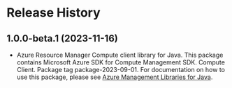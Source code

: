 # Release History

## 1.0.0-beta.1 (2023-11-16)

- Azure Resource Manager Compute client library for Java. This package contains Microsoft Azure SDK for Compute Management SDK. Compute Client. Package tag package-2023-09-01. For documentation on how to use this package, please see [Azure Management Libraries for Java](https://aka.ms/azsdk/java/mgmt).
